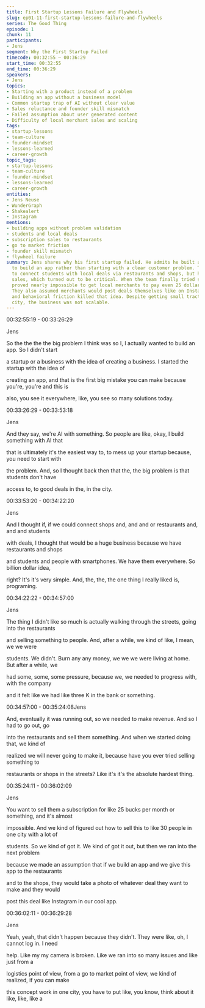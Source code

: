 ```yaml
---
title: First Startup Lessons Failure and Flywheels
slug: ep01-11-first-startup-lessons-failure-and-flywheels
series: The Good Thing
episode: 1
chunk: 11
participants:
- Jens
segment: Why the First Startup Failed
timecode: 00:32:55 – 00:36:29
start_time: 00:32:55
end_time: 00:36:29
speakers:
- Jens
topics:
- Starting with a product instead of a problem
- Building an app without a business model
- Common startup trap of AI without clear value
- Sales reluctance and founder skill mismatch
- Failed assumption about user generated content
- Difficulty of local merchant sales and scaling
tags:
- startup-lessons
- team-culture
- founder-mindset
- lessons-learned
- career-growth
topic_tags:
- startup-lessons
- team-culture
- founder-mindset
- lessons-learned
- career-growth
entities:
- Jens Neuse
- WunderGraph
- Shakealert
- Instagram
mentions:
- building apps without problem validation
- students and local deals
- subscription sales to restaurants
- go to market friction
- founder skill mismatch
- flywheel failure
summary: Jens shares why his first startup failed. He admits he built an app just
  to build an app rather than starting with a clear customer problem. The goal was
  to connect students with local deals via restaurants and shops, but he avoided direct
  sales, which turned out to be critical. When the team finally tried selling, it
  proved nearly impossible to get local merchants to pay even 25 dollars per month.
  They also assumed merchants would post deals themselves like on Instagram, but technical
  and behavioral friction killed that idea. Despite getting small traction in one
  city, the business was not scalable.
---
```



00:32:55:19 - 00:33:26:29

Jens

So the the the the big problem I think was so I, I actually wanted to build an app. So I didn't start

a startup or a business with the idea of creating a business. I started the startup with the idea of

creating an app, and that is the first big mistake you can make because you're, you're and this is

also, you see it everywhere, like, you see so many solutions today.

00:33:26:29 - 00:33:53:18

Jens

And they say, we're AI with something. So people are like, okay, I build something with AI that

that is ultimately it's the easiest way to, to mess up your startup because, you need to start with

the problem. And, so I thought back then that the, the big problem is that students don't have

access to, to good deals in the, in the city.

00:33:53:20 - 00:34:22:20

Jens

And I thought if, if we could connect shops and, and and or restaurants and, and and students

with deals, I thought that would be a huge business because we have restaurants and shops

and students and people with smartphones. We have them everywhere. So billion dollar idea,

right? It's it's very simple. And, the, the, the one thing I really liked is, programing.

00:34:22:22 - 00:34:57:00

Jens

The thing I didn't like so much is actually walking through the streets, going into the restaurants

and selling something to people. And, after a while, we kind of like, I mean, we we were

students. We didn't. Burn any any money, we we we were living at home. But after a while, we

had some, some, some pressure, because we, we needed to progress with, with the company

and it felt like we had like three K in the bank or something.

00:34:57:00 - 00:35:24:08Jens

And, eventually it was running out, so we needed to make revenue. And so I had to go out, go

into the restaurants and sell them something. And when we started doing that, we kind of

realized we will never going to make it, because have you ever tried selling something to

restaurants or shops in the streets? Like it's it's the absolute hardest thing.

00:35:24:11 - 00:36:02:09

Jens

You want to sell them a subscription for like 25 bucks per month or something, and it's almost

impossible. And we kind of figured out how to sell this to like 30 people in one city with a lot of

students. So we kind of got it. We kind of got it out, but then we ran into the next problem

because we made an assumption that if we build an app and we give this app to the restaurants

and to the shops, they would take a photo of whatever deal they want to make and they would

post this deal like Instagram in our cool app.

00:36:02:11 - 00:36:29:28

Jens

Yeah, yeah, that didn't happen because they didn't. They were like, oh, I cannot log in. I need

help. Like my my camera is broken. Like we ran into so many issues and like just from a

logistics point of view, from a go to market point of view, we kind of realized, if you can make

this concept work in one city, you have to put like, you know, think about it like, like, like a

